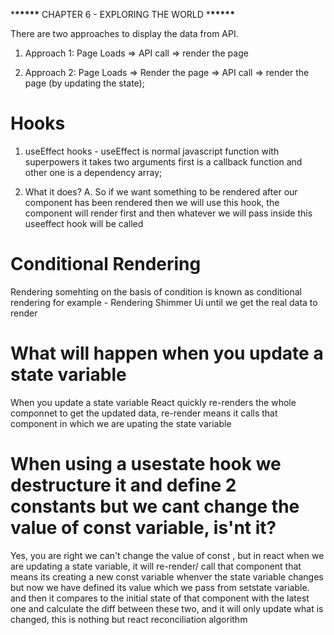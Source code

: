 \***\*\*\*\*\*** CHAPTER 6 - EXPLORING THE WORLD \***\*\*\*\*\***

There are two approaches to display the data from API.

1. Approach 1:
   Page Loads => API call => render the page

2. Approach 2:
   Page Loads => Render the page => API call => render the page (by updating the state);

# Hooks

1. useEffect hooks - useEffect is normal javascript function with superpowers it takes two arguments first is a callback function and other one is a dependency array;

2. What it does?
   A. So if we want something to be rendered after our component has been rendered then we will use this hook, the component will render first and then whatever we will pass inside this useeffect hook will be called

# Conditional Rendering

Rendering somehting on the basis of condition is known as conditional rendering
for example - Rendering Shimmer Ui until we get the real data to render

# What will happen when you update a state variable

When you update a state variable React quickly re-renders the whole componnet to get the updated data, re-render means it calls that component in which we are upating the state variable

# When using a usestate hook we destructure it and define 2 constants but we cant change the value of const variable, is'nt it?

Yes, you are right we can't change the value of const , but in react when we are updating a state variable, it will re-render/ call that component that means its creating a new const variable whenver the state variable changes but now we have defined its value which we pass from setstate variable. and then it compares to the initial state of that component with the latest one and calculate the diff between these two, and it will only update what is changed, this is nothing but react reconciliation algorithm
